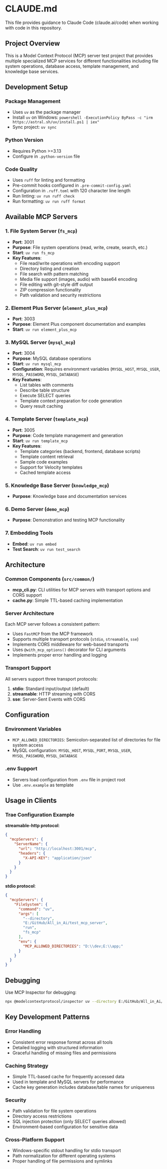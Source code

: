 # CLAUDE.md

This file provides guidance to Claude Code (claude.ai/code) when working with code in this repository.

## Project Overview

This is a Model Context Protocol (MCP) server test project that provides multiple specialized MCP services for different functionalities including file system operations, database access, template management, and knowledge base services.

## Development Setup

### Package Management
- Uses `uv` as the package manager
- Install `uv` on Windows: `powershell -ExecutionPolicy ByPass -c "irm https://astral.sh/uv/install.ps1 | iex"`
- Sync project: `uv sync`

### Python Version
- Requires Python >=3.13
- Configure in `.python-version` file

### Code Quality
- Uses `ruff` for linting and formatting
- Pre-commit hooks configured in `.pre-commit-config.yaml`
- Configuration in `.ruff.toml` with 120 character line length
- Run linting: `uv run ruff check`
- Run formatting: `uv run ruff format`

## Available MCP Servers

### 1. File System Server (`fs_mcp`)
- **Port**: 3001
- **Purpose**: File system operations (read, write, create, search, etc.)
- **Start**: `uv run fs_mcp`
- **Key Features**:
  - File read/write operations with encoding support
  - Directory listing and creation
  - File search with pattern matching
  - Media file support (images, audio) with base64 encoding
  - File editing with git-style diff output
  - ZIP compression functionality
  - Path validation and security restrictions

### 2. Element Plus Server (`element_plus_mcp`)
- **Port**: 3003
- **Purpose**: Element Plus component documentation and examples
- **Start**: `uv run element_plus_mcp`

### 3. MySQL Server (`mysql_mcp`)
- **Port**: 3004
- **Purpose**: MySQL database operations
- **Start**: `uv run mysql_mcp`
- **Configuration**: Requires environment variables (`MYSQL_HOST`, `MYSQL_USER`, `MYSQL_PASSWORD`, `MYSQL_DATABASE`)
- **Key Features**:
  - List tables with comments
  - Describe table structure
  - Execute SELECT queries
  - Template context preparation for code generation
  - Query result caching

### 4. Template Server (`template_mcp`)
- **Port**: 3005
- **Purpose**: Code template management and generation
- **Start**: `uv run template_mcp`
- **Key Features**:
  - Template categories (backend, frontend, database scripts)
  - Template content retrieval
  - Sample code examples
  - Support for Velocity templates
  - Cached template access

### 5. Knowledge Base Server (`knowledge_mcp`)
- **Purpose**: Knowledge base and documentation services

### 6. Demo Server (`demo_mcp`)
- **Purpose**: Demonstration and testing MCP functionality

### 7. Embedding Tools
- **Embed**: `uv run embed`
- **Test Search**: `uv run test_search`

## Architecture

### Common Components (`src/common/`)
- **mcp_cli.py**: CLI utilities for MCP servers with transport options and CORS support
- **cache.py**: Simple TTL-based caching implementation

### Server Architecture
Each MCP server follows a consistent pattern:
- Uses `FastMCP` from the MCP framework
- Supports multiple transport protocols (`stdio`, `streamable`, `sse`)
- Implements CORS middleware for web-based transports
- Uses `@with_mcp_options()` decorator for CLI arguments
- Implements proper error handling and logging

### Transport Support
All servers support three transport protocols:
1. **stdio**: Standard input/output (default)
2. **streamable**: HTTP streaming with CORS
3. **sse**: Server-Sent Events with CORS

## Configuration

### Environment Variables
- `MCP_ALLOWED_DIRECTORIES`: Semicolon-separated list of directories for file system access
- MySQL configuration: `MYSQL_HOST`, `MYSQL_PORT`, `MYSQL_USER`, `MYSQL_PASSWORD`, `MYSQL_DATABASE`

### .env Support
- Servers load configuration from `.env` file in project root
- Use `.env.example` as template

## Usage in Clients

### Trae Configuration Example

**streamable-http protocol**:
```json
{
  "mcpServers": {
    "ServerName": {
      "url": "http://localhost:3001/mcp",
      "headers": {
        "X-API-KEY": "application/json"
      }
    }
  }
}
```

**stdio protocol**:
```json
{
  "mcpServers": {
    "FileSystem": {
      "command": "uv",
      "args": [
        "--directory",
        "E:/GitHub/All_in_Ai/test_mcp_server",
        "run",
        "fs_mcp"
      ],
      "env": {
        "MCP_ALLOWED_DIRECTORIES": "D:\\dev;E:\\app;"
      }
    }
  }
}
```

## Debugging

Use MCP Inspector for debugging:
```bash
npx @modelcontextprotocol/inspector uv --directory E:/GitHub/All_in_Ai/test_mcp_server run fs_mcp
```

## Key Development Patterns

### Error Handling
- Consistent error response format across all tools
- Detailed logging with structured information
- Graceful handling of missing files and permissions

### Caching Strategy
- Simple TTL-based cache for frequently accessed data
- Used in template and MySQL servers for performance
- Cache key generation includes database/table names for uniqueness

### Security
- Path validation for file system operations
- Directory access restrictions
- SQL injection protection (only SELECT queries allowed)
- Environment-based configuration for sensitive data

### Cross-Platform Support
- Windows-specific stdout handling for stdio transport
- Path normalization for different operating systems
- Proper handling of file permissions and symlinks